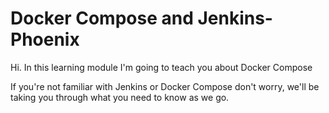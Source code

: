 # Docker Compose and Jenkins-Phoenix

Hi. In this learning module I'm going to teach you about Docker Compose

If you're not familiar with Jenkins or Docker Compose don't worry, we'll be taking you through what you need to know as we go.
